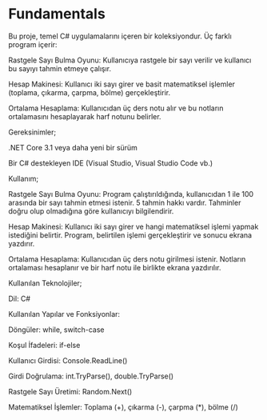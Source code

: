 # Fundamentals


Bu proje, temel C# uygulamalarını içeren bir koleksiyondur. Üç farklı program içerir:

Rastgele Sayı Bulma Oyunu: Kullanıcıya rastgele bir sayı verilir ve kullanıcı bu sayıyı tahmin etmeye çalışır.

Hesap Makinesi: Kullanıcı iki sayı girer ve basit matematiksel işlemler (toplama, çıkarma, çarpma, bölme) gerçekleştirir.

Ortalama Hesaplama: Kullanıcıdan üç ders notu alır ve bu notların ortalamasını hesaplayarak harf notunu belirler.

Gereksinimler;

.NET Core 3.1 veya daha yeni bir sürüm

Bir C# destekleyen IDE (Visual Studio, Visual Studio Code vb.)

Kullanım;

Rastgele Sayı Bulma Oyunu: Program çalıştırıldığında, kullanıcıdan 1 ile 100 arasında bir sayı tahmin etmesi istenir. 5 tahmin hakkı vardır. Tahminler doğru olup olmadığına göre kullanıcıyı bilgilendirir.

Hesap Makinesi: Kullanıcı iki sayı girer ve hangi matematiksel işlemi yapmak istediğini belirtir. Program, belirtilen işlemi gerçekleştirir ve sonucu ekrana yazdırır.

Ortalama Hesaplama: Kullanıcıdan üç ders notu girilmesi istenir. Notların ortalaması hesaplanır ve bir harf notu ile birlikte ekrana yazdırılır.


Kullanılan Teknolojiler;

Dil: C#

Kullanılan Yapılar ve Fonksiyonlar:

Döngüler: while, switch-case

Koşul İfadeleri: if-else

Kullanıcı Girdisi: Console.ReadLine()

Girdi Doğrulama: int.TryParse(), double.TryParse()

Rastgele Sayı Üretimi: Random.Next()

Matematiksel İşlemler: Toplama (+), çıkarma (-), çarpma (*), bölme (/)
